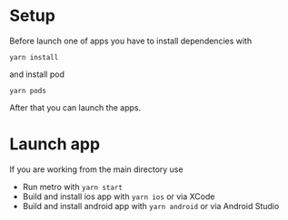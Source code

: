 # Setup

Before launch one of apps you have to install dependencies with

`yarn install`

and install pod

`yarn pods`

After that you can launch the apps.

# Launch app

If you are working from the main directory use

- Run metro with `yarn start`
- Build and install ios app with `yarn ios` or via XCode
- Build and install android app with `yarn android` or via Android Studio
